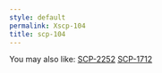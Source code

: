 ```yaml
---
style: default
permalink: Xscp-104
title: scp-104
---
```

You may also like:
[SCP-2252](http://scp-wiki.net/scp-2252)
[SCP-1712](http://scp-wiki.net/scp-1712)